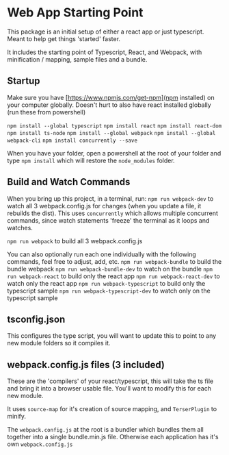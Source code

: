 # Web App Starting Point
This package is an initial setup of either a react app or just typescript.  Meant to help get things 'started' faster.

It includes the starting point of Typescript, React, and Webpack, with minification / mapping, sample files and a bundle.

## Startup
Make sure you have [https://www.npmjs.com/get-npm](npm installed) on your computer globally.  Doesn't hurt to also have react installed globally (run these from powershell)

`npm install --global typescript`
`npm install react`
`npm install react-dom`
`npm install ts-node`
`npm install --global webpack`
`npm install --global webpack-cli`
`npm install concurrently --save`

When you have your folder, open a powershell at the root of your folder and type `npm install` which will restore the `node_modules` folder.

## Build and Watch Commands
When you bring up this project, in a terminal, run:
`npm run webpack-dev` to watch all 3 webpack.config.js for changes (when you update a file, it rebuilds the dist).  This uses `concurrently` which allows multiple concurrent commands, since watch statements 'freeze' the terminal as it loops and watches.

`npm run webpack` to build all 3 webpack.config.js

You can also optionally run each one individually with the following commands, feel free to adjust, add, etc.
`npm run webpack-bundle` to build the bundle webpack
`npm run webpack-bundle-dev` to watch on the bundle
`npm run webpack-react` to build only the react app
`npm run webpack-react-dev` to watch only the react app
`npm run webpack-typescript` to build only the typescript sample
`npm run webpack-typescript-dev` to watch only on the typescript sample

## tsconfig.json
This configures the type script, you will want to update this to point to any new module folders so it compiles it.

## webpack.config.js files (3 included)
These are the 'compilers' of your react/typescript, this will take the ts file and bring it into a browser usable file.  You'll want to modify this for each new module.

It uses `source-map` for it's creation of source mapping, and `TerserPlugin` to minify.

The `webpack.config.js` at the root is a bundler which bundles them all together into a single bundle.min.js file.  Otherwise each application has it's own `webpack.config.js`
